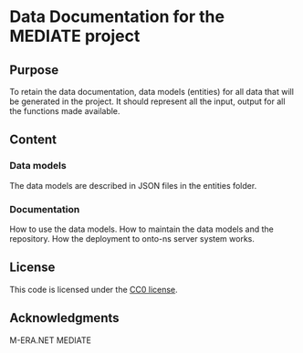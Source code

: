 # Data Documentation for the MEDIATE project

## Purpose

To retain the data documentation, data models (entities) for all data that will be generated in the project.
It should represent all the input, output for all the functions made available.

## Content

### Data models

The data models are described in JSON files in the entities folder.

### Documentation

How to use the data models.
How to maintain the data models and the repository.
How the deployment to onto-ns server system works.

## License

This code is licensed under the [CC0 license](LICENSE.md).

## Acknowledgments

M-ERA.NET MEDIATE
